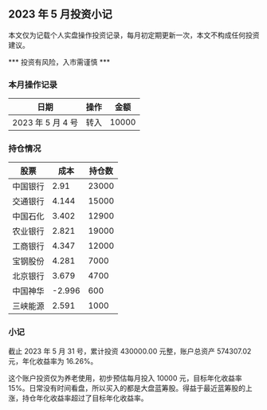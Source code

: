 ## 2023 年 5 月投资小记

本文仅为记载个人实盘操作投资记录，每月初定期更新一次，本文不构成任何投资建议。

*** 投资有风险，入市需谨慎 ***

### 本月操作记录

| 日期 | 操作 | 金额 |
| --- | --- | --- |
| 2023 年 5 月 4 号 | 转入 | 10000 |

### 持仓情况

| 股票 | 成本 | 持仓数 |
| --- | --- | --- |
| 中国银行 | 2.91 | 23000 |
| 交通银行 | 4.144 | 15000 |
| 中国石化 | 3.402 | 12900 |
| 农业银行 | 2.821 | 19000 |
| 工商银行 | 4.347 | 12000 |
| 宝钢股份 | 4.281 | 7000 |
| 北京银行 | 3.679 | 4700 |
| 中国神华 | -2.996 | 600 |
| 三峡能源 | 2.591 | 1000 |

### 小记

截止 2023 年 5 月 31 号，累计投资 430000.00 元整，账户总资产 574307.02 元，年化收益率为 16.26%。

这个账户投资仅为养老使用，初步预估每月投入 10000 元，目标年化收益率 15%。日常没有时间看盘，所以买入的都是大盘蓝筹股。得益于最近蓝筹股的上涨，持仓年化收益率超过了目标年化收益率。
